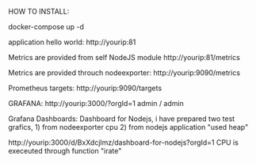 
HOW TO INSTALL:

docker-compose up -d

application hello world: http://yourip:81

Metrics are provided from self NodeJS module http://yourip:81/metrics

Metrics are provided throuch nodeexporter: http://yourip:9090/metrics

Prometheus targets: http://yourip:9090/targets

GRAFANA: http://yourip:3000/?orgId=1 admin / admin

Grafana Dashboards: Dashboard for Nodejs, i have prepared two test grafics, 1) from nodeexporter cpu 2) from nodejs application "used heap"

http://yourip:3000/d/BxXdcjlmz/dashboard-for-nodejs?orgId=1 CPU is execeuted through function "irate"

